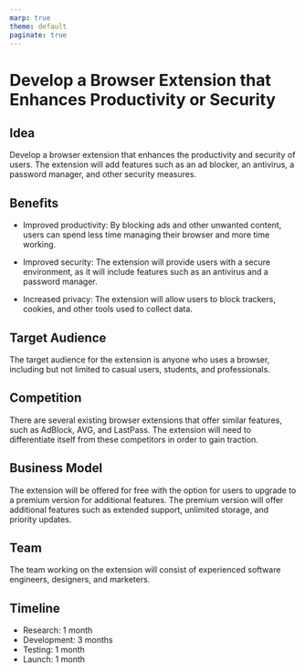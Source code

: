 ```yaml
---
marp: true
theme: default
paginate: true
---
```

# Develop a Browser Extension that Enhances Productivity or Security

## Idea

Develop a browser extension that enhances the productivity and security of users. The extension will add features such as an ad blocker, an antivirus, a password manager, and other security measures.

## Benefits

- Improved productivity: By blocking ads and other unwanted content, users can spend less time managing their browser and more time working.

- Improved security: The extension will provide users with a secure environment, as it will include features such as an antivirus and a password manager.

- Increased privacy: The extension will allow users to block trackers, cookies, and other tools used to collect data.

## Target Audience

The target audience for the extension is anyone who uses a browser, including but not limited to casual users, students, and professionals.

## Competition

There are several existing browser extensions that offer similar features, such as AdBlock, AVG, and LastPass. The extension will need to differentiate itself from these competitors in order to gain traction.

## Business Model

The extension will be offered for free with the option for users to upgrade to a premium version for additional features. The premium version will offer additional features such as extended support, unlimited storage, and priority updates.

## Team

The team working on the extension will consist of experienced software engineers, designers, and marketers.

## Timeline

- Research: 1 month
- Development: 3 months
- Testing: 1 month
- Launch: 1 month
  